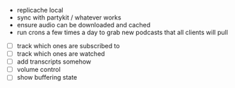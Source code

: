 - replicache local
- sync with partykit / whatever works
- ensure audio can be downloaded and cached
- run crons a few times a day to grab new podcasts that all clients will pull
- [ ] track which ones are subscribed to
- [ ] track which ones are watched
- [ ] add transcripts somehow
- [ ] volume control
- [ ] show buffering state
